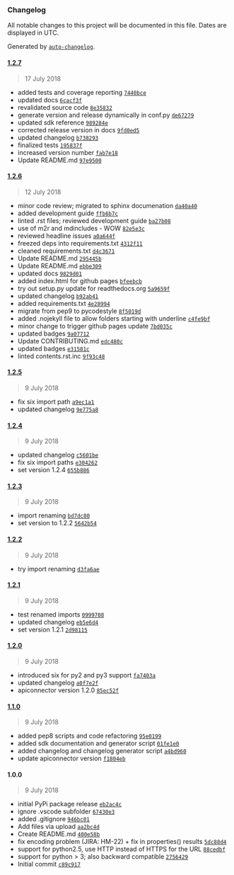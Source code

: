 ### Changelog

All notable changes to this project will be documented in this file. Dates are displayed in UTC.

Generated by [`auto-changelog`](https://github.com/CookPete/auto-changelog).

#### [1.2.7](https://github.com/hexonet/python-sdk/compare/1.2.6...1.2.7)

> 17 July 2018

- added tests and coverage reporting [`7440bce`](https://github.com/hexonet/python-sdk/commit/7440bce90542b66382d9cee85e84c335286d0e0c)
- updated docs [`6cacf3f`](https://github.com/hexonet/python-sdk/commit/6cacf3f5467fb44743784632ce316b58036fdfef)
- revalidated source code [`8e35832`](https://github.com/hexonet/python-sdk/commit/8e35832328091a8574a9038f3ae234f8a8ec1e6f)
- generate version and release dynamically in conf.py [`de67279`](https://github.com/hexonet/python-sdk/commit/de67279491f538e19ef024aeec4b38013a888341)
- updated sdk reference [`989284e`](https://github.com/hexonet/python-sdk/commit/989284e67c039ad5b285d415f8d6b5d98864cbbf)
- corrected release version in docs [`9fd0ed5`](https://github.com/hexonet/python-sdk/commit/9fd0ed58501349a725de7fb509ee9edad83ff12c)
- updated changelog [`b738293`](https://github.com/hexonet/python-sdk/commit/b738293d9b313e046382f0ae77801c02f6bb2977)
- finalized tests [`195837f`](https://github.com/hexonet/python-sdk/commit/195837f845a299407a69a6436a7e8e69fb20ab1c)
- increased version number [`fab7e18`](https://github.com/hexonet/python-sdk/commit/fab7e18eeef91e0c2c716f560f075e6c187601c6)
- Update README.md [`97e9500`](https://github.com/hexonet/python-sdk/commit/97e950030a63d3ac8c0706a7a30c096957703ae8)

#### [1.2.6](https://github.com/hexonet/python-sdk/compare/1.2.5...1.2.6)

> 12 July 2018

- minor code review; migrated to sphinx documenation [`da40a40`](https://github.com/hexonet/python-sdk/commit/da40a40e81217bc4218d5de95adcc12ab95c3cb7)
- added development guide [`ffb6b7c`](https://github.com/hexonet/python-sdk/commit/ffb6b7cd129e794f75dcf6bbc3b2ca32248fb736)
- linted .rst files; reviewed development guide [`ba27b08`](https://github.com/hexonet/python-sdk/commit/ba27b080ccaba06c49c159fde11bd8336ef86714)
- use of m2r and mdincludes - WOW [`82e5e3c`](https://github.com/hexonet/python-sdk/commit/82e5e3c6454d8d736a10dca61b19624490d00733)
- reviewed headline issues [`a0a644f`](https://github.com/hexonet/python-sdk/commit/a0a644fe750215937f3aa28e0a4c9d0477d7322f)
- freezed deps into requirements.txt [`4312f11`](https://github.com/hexonet/python-sdk/commit/4312f114524880af0ae498dbed67c711c75d0fa8)
- cleaned requirements.txt [`d4c3671`](https://github.com/hexonet/python-sdk/commit/d4c36712fe3b813e9e719e9d2fb9103d3b0a8683)
- Update README.md [`295445b`](https://github.com/hexonet/python-sdk/commit/295445b91ddc626161f70b0770d17fbbf2645654)
- Update README.md [`ebbe309`](https://github.com/hexonet/python-sdk/commit/ebbe3098bca572f337208310e8872be21e9b2184)
- updated docs [`9829d01`](https://github.com/hexonet/python-sdk/commit/9829d015ec9ad72bee40defe05d32ca4b21136ed)
- added index.html for github pages [`bfeebcb`](https://github.com/hexonet/python-sdk/commit/bfeebcb05e5023a7f7415b8b9d30dd118144e19d)
- try out setup.py update for readthedocs.org [`5a9659f`](https://github.com/hexonet/python-sdk/commit/5a9659f2290de0fa282d9f350c12c4f4aefd92d8)
- updated changelog [`b92ab41`](https://github.com/hexonet/python-sdk/commit/b92ab41eff6a6e5f963830d4064096e5db488ead)
- added requirements.txt [`4e28994`](https://github.com/hexonet/python-sdk/commit/4e289943ee9297c7485f7b894e9025fbdbe84da7)
- migrate from pep9 to pycodestyle [`8f5019d`](https://github.com/hexonet/python-sdk/commit/8f5019d130e7c10c599d2d0897b92e48ad59e2f0)
- added .nojekyll file to allow folders starting with underline [`c4fe9bf`](https://github.com/hexonet/python-sdk/commit/c4fe9bf78fe3a0505ad56e9e037adb6ce7887844)
- minor change to trigger github pages update [`7bd035c`](https://github.com/hexonet/python-sdk/commit/7bd035c04c5f6b114e15f6ccf4bc6ba781146649)
- updated badges [`9a07712`](https://github.com/hexonet/python-sdk/commit/9a07712809fd4849bd0d11ea329a06728891092a)
- Update CONTRIBUTING.md [`edc480c`](https://github.com/hexonet/python-sdk/commit/edc480c6f5ee5c67d4810241126f2a61b609b962)
- updated badges [`e31581c`](https://github.com/hexonet/python-sdk/commit/e31581caf35cd9cca61c4fc776f2cfaa158ea136)
- linted contents.rst.inc [`9f93c48`](https://github.com/hexonet/python-sdk/commit/9f93c48d5f112f948320bc50069f404fa02ea607)

#### [1.2.5](https://github.com/hexonet/python-sdk/compare/1.2.4...1.2.5)

> 9 July 2018

- fix six import path [`a9ec1a1`](https://github.com/hexonet/python-sdk/commit/a9ec1a1547637535220b33eb86a8172a53634879)
- updated changelog [`9e775a8`](https://github.com/hexonet/python-sdk/commit/9e775a850af227ecfd227b3b838f989daf63edff)

#### [1.2.4](https://github.com/hexonet/python-sdk/compare/1.2.3...1.2.4)

> 9 July 2018

- updated changelog [`c5601be`](https://github.com/hexonet/python-sdk/commit/c5601beb264c7b7e763e88e11aafcc93da310edd)
- fix six import paths [`e304262`](https://github.com/hexonet/python-sdk/commit/e3042628792eefce6168b93220308b138647c8f0)
- set version 1.2.4 [`655b886`](https://github.com/hexonet/python-sdk/commit/655b88658c9c0b1db1be39af8700eb900a19ec87)

#### [1.2.3](https://github.com/hexonet/python-sdk/compare/1.2.2...1.2.3)

> 9 July 2018

- import renaming [`bd7dc80`](https://github.com/hexonet/python-sdk/commit/bd7dc80c9decaccb480333aa4fe51db0c3722389)
- set version to 1.2.2 [`5642b54`](https://github.com/hexonet/python-sdk/commit/5642b54c25dd3410f699fb54e0f97a4ee1957109)

#### [1.2.2](https://github.com/hexonet/python-sdk/compare/1.2.1...1.2.2)

> 9 July 2018

- try import renaming [`d3fa6ae`](https://github.com/hexonet/python-sdk/commit/d3fa6ae84e8bc0c6ec941964445085b5ea3f3da6)

#### [1.2.1](https://github.com/hexonet/python-sdk/compare/1.2.0...1.2.1)

> 9 July 2018

- test renamed imports [`0999708`](https://github.com/hexonet/python-sdk/commit/09997081ddf7c65a6f25fa1827cfb07fd68f82c5)
- updated changelog [`eb5e6d4`](https://github.com/hexonet/python-sdk/commit/eb5e6d408f088b34172414ed9283fb0fc20e3df3)
- set version 1.2.1 [`2d98115`](https://github.com/hexonet/python-sdk/commit/2d9811500081c0940e3f340af9265b1c66f36893)

#### [1.2.0](https://github.com/hexonet/python-sdk/compare/1.1.0...1.2.0)

> 9 July 2018

- introduced six for py2 and py3 support [`fa7403a`](https://github.com/hexonet/python-sdk/commit/fa7403a9b18dc11b9cf8c74da603c12cee01477a)
- updated changelog [`a0f7e2f`](https://github.com/hexonet/python-sdk/commit/a0f7e2f3418d238f2d4884d786c0d62383d3d0c9)
- apiconnector version 1.2.0 [`85ec52f`](https://github.com/hexonet/python-sdk/commit/85ec52f18007de6a9d37889cd1b20711968749fa)

#### [1.1.0](https://github.com/hexonet/python-sdk/compare/1.0.0...1.1.0)

> 9 July 2018

- added pep8 scripts and code refactoring [`95e0199`](https://github.com/hexonet/python-sdk/commit/95e0199073c19f842778d133ceea8d11a7f64ded)
- added sdk documentation and generator script [`01fe1e0`](https://github.com/hexonet/python-sdk/commit/01fe1e0b858690ad95a3e611b9871067af3132be)
- added changelog and changelog generator script [`a4bd960`](https://github.com/hexonet/python-sdk/commit/a4bd9606e5590388fac9f96c5621a9e03fd125c6)
- update apiconnector version [`f1804eb`](https://github.com/hexonet/python-sdk/commit/f1804eb7bbb48c6e338f5b065dc935820ddcc595)

#### 1.0.0

> 9 July 2018

- initial PyPi package release [`eb2ac4c`](https://github.com/hexonet/python-sdk/commit/eb2ac4c6458a3620938e429878582e0b1ab93f00)
- ignore .vscode subfolder [`67430e3`](https://github.com/hexonet/python-sdk/commit/67430e3419237823839b2946c324a93d7d8de22c)
- added .gitignore [`946bc01`](https://github.com/hexonet/python-sdk/commit/946bc01b7c3505c28400aca50b9d9d4d4de33684)
- Add files via upload [`aa2bc4d`](https://github.com/hexonet/python-sdk/commit/aa2bc4d5f92720c22b7853371ade371e1f95b9dd)
- Create README.md [`400e58b`](https://github.com/hexonet/python-sdk/commit/400e58b5d2c0db4102ad207c65845a537d95aa93)
- fix encoding problem (JIRA: HM-22) + fix in properties() results [`5dc88d4`](https://github.com/hexonet/python-sdk/commit/5dc88d4a85f90a7154d0ccde4df33faff0874591)
- support for python2.5, use HTTP instead of HTTPS for the URL [`88cedbf`](https://github.com/hexonet/python-sdk/commit/88cedbf82075e19a957349dbc14b2836d99f2117)
- support for python > 3; also backward compatible [`2756429`](https://github.com/hexonet/python-sdk/commit/27564296dcd0e0a388ce45b0e77c467e6d927a31)
- Initial commit [`c89c917`](https://github.com/hexonet/python-sdk/commit/c89c917845cda5cef9e4f3a4fb5dc9d022e48006)
